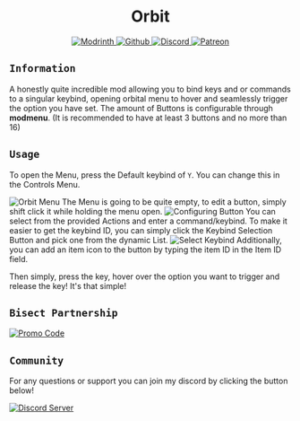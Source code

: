 <div align="center">

# Orbit

<a href="https://modrinth.com/mod/orbit-key">
    <img src="https://wsrv.nl/?url=https://cdn.jsdelivr.net/npm/@intergrav/devins-badges@3/assets/cozy-minimal/available/modrinth_vector.svg&w=100&h=100" alt="Modrinth">
</a>
<a href="https://github.com/MayaqqDev/Orbit/">
    <img src="https://wsrv.nl/?url=https://cdn.jsdelivr.net/npm/@intergrav/devins-badges@3/assets/cozy-minimal/available/github_vector.svg&w=100&h=100" alt="Github">
</a>
<a href="https://discord.gg/hue">
    <img src="https://wsrv.nl/?url=https://cdn.jsdelivr.net/npm/@intergrav/devins-badges@3/assets/cozy-minimal/social/discord-plural_vector.svg&w=100&h=100" alt="Discord">
</a>
<a href="https://patreon.com/mayaqq">
    <img src="https://wsrv.nl/?url=https://cdn.jsdelivr.net/npm/@intergrav/devins-badges@3/assets/cozy-minimal/donate/patreon-plural_vector.svg&w=100&h=100" alt="Patreon">
</a>
</div>

## `Information`

A honestly quite incredible mod allowing you to bind keys and or commands to a singular keybind, opening orbital menu to hover and seamlessly trigger the option you have set.
The amount of Buttons is configurable through **modmenu**. (It is recommended to have at least 3 buttons and no more than 16)

## `Usage`
To open the Menu, press the Default keybind of `Y`. You can change this in the Controls Menu.

![Orbit Menu](https://cdn.modrinth.com/data/Y2w3wT2s/images/295a222da9f5a07870f817c62cd9a6164bee88ab.png)
The Menu is going to be quite empty, to edit a button, simply shift click it while holding the menu open.
![Configuring Button](https://cdn.modrinth.com/data/Y2w3wT2s/images/a06f65e02470c43df4324623d698948aca6728f7.png)
You can select from the provided Actions and enter a command/keybind. To make it easier to get the keybind ID, you can simply click the Keybind Selection Button and pick one from the dynamic List.
![Select Keybind](https://cdn.modrinth.com/data/Y2w3wT2s/images/e51d99328979bf24f5038fef39f6931e20ba355d.png)
Additionally, you can add an item icon to the button by typing the item ID in the Item ID field.

Then simply, press the key, hover over the option you want to trigger and release the key! It's that simple!

## `Bisect Partnership`

[![Promo Code](https://mayaqq.dev/files/server-host.png)](https://server.mayaqq.dev)

## `Community`

For any questions or support you can join my discord by clicking the button below!

[![Discord Server](https://cdn.jsdelivr.net/npm/@intergrav/devins-badges@3/assets/cozy/social/discord-plural_vector.svg)](https://discord.gg/w7PpGax9Bq)
